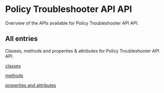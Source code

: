 [
This is a templated file. Adding content to this file may result in it being
reverted. Instead, if you want to place additional content, create an
"overview_content.md" file in `docs/` directory. The Sphinx tool will
pick up on the content and merge the content.
]: #

# Policy Troubleshooter API API

Overview of the APIs available for Policy Troubleshooter API API.

## All entries

Classes, methods and properties & attributes for
Policy Troubleshooter API API.

[classes](https://cloud.google.com/python/docs/reference/policytroubleshooter-iam/latest/summary_class.html)

[methods](https://cloud.google.com/python/docs/reference/policytroubleshooter-iam/latest/summary_method.html)

[properties and
attributes](https://cloud.google.com/python/docs/reference/policytroubleshooter-iam/latest/summary_property.html)

